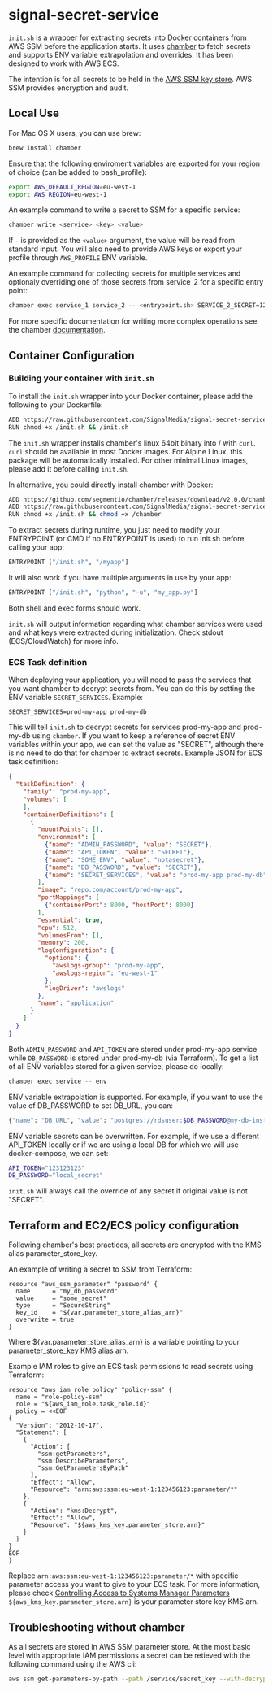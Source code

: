 # signal-secret-service

`init.sh` is a wrapper for extracting secrets into Docker containers from AWS SSM before the application starts. It uses [chamber](https://github.com/segmentio/chamber) to fetch secrets and supports ENV variable extrapolation and overrides.
It has been designed to work with AWS ECS.

The intention is for all secrets to be held in the [AWS SSM key store](https://eu-west-1.console.aws.amazon.com/ec2/v2/home?region=eu-west-1#Parameters:sort=Name). AWS SSM provides encryption and audit.

## Local Use

For Mac OS X users, you can use brew:

```sh
brew install chamber
```

Ensure that the following enviroment variables are exported for your region of choice (can be added to bash_profile):

```sh
export AWS_DEFAULT_REGION=eu-west-1
export AWS_REGION=eu-west-1
```

An example command to write a secret to SSM for a specific service:

```sh
chamber write <service> <key> <value>
```

If `-` is provided as the `<value>` argument, the value will be read from standard
input. You will also need to provide AWS keys or export your profile through `AWS_PROFILE` ENV variable.

An example command for collecting secrets for multiple services and optionaly overriding one of those secrets from service_2 for a specific entry point:

```sh
chamber exec service_1 service_2 -- <entrypoint.sh> SERVICE_2_SECRET=123456
```

For more specific documentation for writing more complex operations see the chamber [documentation](https://github.com/segmentio/chamber).

## Container Configuration

### Building your container with `init.sh`

To install the `init.sh` wrapper into your Docker container, please add the following to your Dockerfile:

```sh
ADD https://raw.githubusercontent.com/SignalMedia/signal-secret-service/master/init.sh /
RUN chmod +x /init.sh && /init.sh
```

The `init.sh` wrapper installs chamber's linux 64bit binary into / with `curl`. `curl` should be available in most Docker images. For Alpine Linux,
this package will be automatically installed. For other minimal Linux images, please add it before calling `init.sh`.

In alternative, you could directly install chamber with Docker:

```sh
ADD https://github.com/segmentio/chamber/releases/download/v2.0.0/chamber-v2.0.0-linux-amd64 /chamber
ADD https://raw.githubusercontent.com/SignalMedia/signal-secret-service/master/init.sh /
RUN chmod +x /init.sh && chmod +x /chamber
```

To extract secrets during runtime, you just need to modify your ENTRYPOINT (or CMD if no ENTRYPOINT is used) to run init.sh before calling your app:

```sh
ENTRYPOINT ["/init.sh", "/myapp"]
```

It will also work if you have multiple arguments in use by your app:

```sh
ENTRYPOINT ["/init.sh", "python", "-u", "my_app.py"]
```

Both shell and exec forms should work.

`init.sh` will output information regarding what chamber services were used and what keys were extracted during initialization. Check
stdout (ECS/CloudWatch) for more info.

### ECS Task definition

When deploying your application, you will need to pass the services that you want chamber to decrypt secrets from. You can do this by setting the
ENV variable `SECRET_SERVICES`. Example:

`SECRET_SERVICES=prod-my-app prod-my-db`

This will tell `init.sh` to decrypt secrets for services prod-my-app and prod-my-db using `chamber`. If you want to keep a reference of secret ENV variables
within your app, we can set the value as "SECRET", although there is no need to do that for chamber to extract secrets. Example JSON for ECS task definition:

```JSON
{
  "taskDefinition": {
    "family": "prod-my-app",
    "volumes": [
    ],
    "containerDefinitions": [
      {
        "mountPoints": [],
        "environment": [
          {"name": "ADMIN_PASSWORD", "value": "SECRET"},
          {"name": "API_TOKEN", "value": "SECRET"},
          {"name": "SOME_ENV", "value": "notasecret"},
          {"name": "DB_PASSWORD", "value": "SECRET"},
          {"name": "SECRET_SERVICES", "value": "prod-my-app prod-my-db"}
        ],
        "image": "repo.com/account/prod-my-app",
        "portMappings": [
          {"containerPort": 8000, "hostPort": 8000}
        ],
        "essential": true,
        "cpu": 512,
        "volumesFrom": [],
        "memory": 200,
        "logConfiguration": {
          "options": {
            "awslogs-group": "prod-my-app",
            "awslogs-region": "eu-west-1"
          },
          "logDriver": "awslogs"
        },
        "name": "application"
      }
    ]
  }
}
```

Both `ADMIN_PASSWORD` and `API_TOKEN` are stored under prod-my-app service while `DB_PASSWORD` is stored under prod-my-db (via Terraform). To
get a list of all ENV variables stored for a given service, please do locally:

```sh
chamber exec service -- env
```

ENV variable extrapolation is supported. For example, if you want to use the value of DB_PASSWORD to set DB_URL, you can:

```sh
{"name": "DB_URL", "value": "postgres://rdsuser:$DB_PASSWORD@my-db-instance/db_name"},
```

ENV variable secrets can be overwritten. For example, if we use a different API_TOKEN locally or if we are using a local DB for which we will
use docker-compose, we can set:

```sh
API_TOKEN="123123123"
DB_PASSWORD="local_secret"
```

`init.sh` will always call the override of any secret if original value is not "SECRET".

## Terraform and EC2/ECS policy configuration

Following chamber's best practices, all secrets are encrypted with the KMS alias parameter_store_key.

An example of writing a secret to SSM from Terraform:

```HCL
resource "aws_ssm_parameter" "password" {
  name      = "my_db_password"
  value     = "some_secret"
  type      = "SecureString"
  key_id    = "${var.parameter_store_alias_arn}"
  overwrite = true
}
```

Where ${var.parameter_store_alias_arn} is a variable pointing to your parameter_store_key KMS alias arn.

Example IAM roles to give an ECS task permissions to read secrets using Terraform:

```HCL
resource "aws_iam_role_policy" "policy-ssm" {
  name = "role-policy-ssm"
  role = "${aws_iam_role.task_role.id}"
  policy = <<EOF
{
  "Version": "2012-10-17",
  "Statement": [
    {
      "Action": [
        "ssm:getParameters",
        "ssm:DescribeParameters",
        "ssm:GetParametersByPath"
      ],
      "Effect": "Allow",
      "Resource": "arn:aws:ssm:eu-west-1:123456123:parameter/*"
    },
    {
      "Action": "kms:Decrypt",
      "Effect": "Allow",
      "Resource": "${aws_kms_key.parameter_store.arn}"
    }
  ]
}
EOF
}
```

Replace `arn:aws:ssm:eu-west-1:123456123:parameter/*` with specific parameter access you want to give to your ECS task. For more information, please check
[Controlling Access to Systems Manager Parameters](https://docs.aws.amazon.com/systems-manager/latest/userguide/sysman-paramstore-access.html)
`${aws_kms_key.parameter_store.arn}` is your parameter store key KMS arn.

## Troubleshooting without chamber

As all secrets are stored in AWS SSM parameter store. At the most basic level with appropriate IAM permissions a secret can be retieved with the following command using the AWS cli:

```sh
aws ssm get-parameters-by-path --path /service/secret_key --with-decryption | jq -r '.Parameters[0].Value'
```
